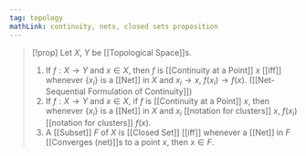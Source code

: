 ```yaml
---
tag: topology
mathLink: continuity, nets, closed sets proposition
---
```

>[!prop]
>Let $X$, $Y$ be [[Topological Space]]s. 
>1. If $f:X \rightarrow Y$ and $x\in X$, then $f$ is [[Continuity at a Point]] $x$ [[iff]] whenever $\{x_{i}\}$ is a [[Net]] in $X$ and $x_{i}\rightarrow x$, $f(x_{i})\rightarrow f(x)$. ([[Net-Sequential Formulation of Continuity]])
>2.  If $f:X \rightarrow Y$ and $x\in X$, if $f$ is [[Continuity at a Point]] $x$, then whenever  $\{x_{i}\}$ is a [[Net]] in $X$ and $x_{i}$ [[notation for clusters]] $x$, $f(x_{i})$ [[notation for clusters]] $f(x)$.
>3. A [[Subset]] $F$ of $X$ is [[Closed Set]] [[iff]] whenever a [[Net]] in $F$ [[Converges (net)]]s to a point $x$, then $x\in F$.

